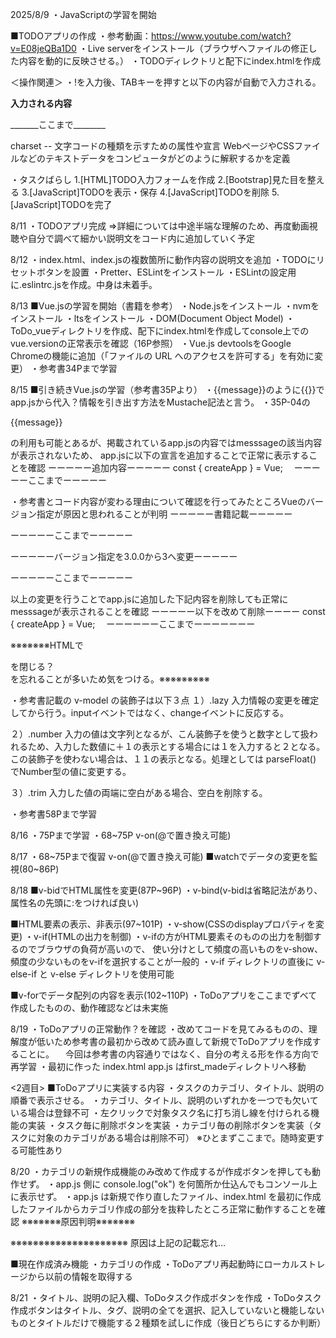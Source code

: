 2025/8/9
・JavaScriptの学習を開始

■TODOアプリの作成
・参考動画：https://www.youtube.com/watch?v=E08jeQBa1D0
・Live serverをインストール（ブラウザへファイルの修正した内容を動的に反映させる。）
・TODOディレクトリと配下にindex.htmlを作成

＜操作関連＞
・!を入力後、TABキーを押すと以下の内容が自動で入力される。

________入力される内容________
<!DOCTYPE html>
<html lang="en">
<head>
    <meta charset="UTF-8">
    <meta name="viewport" content="width=device-width, initial-scale=1.0">
    <title>Document</title>
</head>
<body>
    
</body>
</html>
_______ここまで________

charset -- 文字コードの種類を示すための属性や宣言 WebページやCSSファイルなどのテキストデータをコンピュータがどのように解釈するかを定義

・タスクばらし
1.[HTML]TODO入力フォームを作成
2.[Bootstrap]見た目を整える
3.[JavaScript]TODOを表示・保存
4.[JavaScript]TODOを削除
5.[JavaScript]TODOを完了


8/11
・TODOアプリ完成
  =>詳細については中途半端な理解のため、再度動画視聴や自分で調べて細かい説明文をコード内に追加していく予定

8/12
・index.html、index.jsの複数箇所に動作内容の説明文を追加
・TODOにリセットボタンを設置
・Pretter、ESLintをインストール
・ESLintの設定用に.eslintrc.jsを作成。中身は未着手。

8/13
■Vue.jsの学習を開始（書籍を参考）
・Node.jsをインストール
・nvmをインストール
・ltsをインストール
・DOM(Document Object Model)
・ToDo_vueディレクトリを作成、配下にindex.htmlを作成してconsole上でのvue.versionの正常表示を確認（16P参照）
・Vue.js devtoolsをGoogle Chromeの機能に追加（「ファイルの URL へのアクセスを許可する」を有効に変更）
・参考書34Pまで学習

8/15
■引き続きVue.jsの学習（参考書35Pより）
・{{message}}のように{{}}でapp.jsから代入？情報を引き出す方法をMustache記法と言う。
・35P-04の<p>{{message}}</P>の利用も可能とあるが、掲載されているapp.jsの内容ではmesssageの該当内容が表示されないため、
  app.jsに以下の宣言を追加することで正常に表示することを確認
  ーーーーー追加内容ーーーーー
  const { createApp } = Vue;
　ーーーーーここまでーーーーー

・参考書とコード内容が変わる理由について確認を行ってみたところVueのバージョン指定が原因と思われることが判明
  ーーーーー書籍記載ーーーーー
  <script src="https://unpkg.com/vue@3.0.0/dist/vue.global.js"></script>
  ーーーーーここまでーーーーー

  ーーーーーバージョン指定を3.0.0から3へ変更ーーーーー
  <script src="https://unpkg.com/vue@3/dist/vue.global.js"></script>
  ーーーーーここまでーーーーー
  
  以上の変更を行うことでapp.jsに追加した下記内容を削除しても正常にmesssageが表示されることを確認
  ーーーーー以下を改めて削除ーーーー
  const { createApp } = Vue;
　ーーーーーーここまでーーーーーーー

※※※※※※※HTMLで<div>を閉じる？</div>を忘れることが多いため気をつける。※※※※※※※※※

・参考書記載の v-model の装飾子は以下３点
１）.lazy
入力情報の変更を確定してから行う。inputイベントではなく、changeイベントに反応する。

２）.number
入力の値は文字列となるが、こん装飾子を使うと数字として扱われるため、入力した数値に＋１の表示とする場合には１を入力すると２となる。
この装飾子を使わない場合は、１１の表示となる。処理としては parseFloat() でNumber型の値に変更する。

３）.trim
入力した値の両端に空白がある場合、空白を削除する。

・参考書58Pまで学習

8/16
・75Pまで学習
・68~75P v-on(@で置き換え可能)

8/17
・68~75Pまで復習 v-on(@で置き換え可能)
■watchでデータの変更を監視(80~86P) 

8/18
■v-bidでHTML属性を変更(87P~96P)
・v-bind(v-bidは省略記法があり、属性名の先頭に:をつければ良い)

■HTML要素の表示、非表示(97~101P)
・v-show(CSSのdisplayプロパティを変更) 
・v-if(HTMLの出力を制御)
・v-ifの方がHTML要素そのものの出力を制御するのでブラウザの負荷が高いので、
使い分けとして頻度の高いものをv-show、頻度の少ないものをv-ifを選択することが一般的
・v-if ディレクトリの直後に v-else-if と v-else ディレクトリを使用可能

■v-forでデータ配列の内容を表示(102~110P)
・ToDoアプリをここまでずべて作成したものの、動作確認などは未実施

8/19
・ToDoアプリの正常動作？を確認
・改めてコードを見てみるものの、理解度が低いため参考書の最初から改めて読み直して新規でToDoアプリを作成することに。
　今回は参考書の内容通りではなく、自分の考える形を作る方向で再学習
・最初に作った index.html app.js はfirst_madeディレクトリへ移動

<2週目>
■ToDoアプリに実装する内容
・タスクのカテゴリ、タイトル、説明の順番で表示させる。
・カテゴリ、タイトル、説明のいずれかを一つでも欠いている場合は登録不可
・左クリックで対象タスク名に打ち消し線を付けられる機能の実装
・タスク毎に削除ボタンを実装
・カテゴリ毎の削除ボタンを実装（タスクに対象のカテゴリがある場合は削除不可）
※ひとまずここまで。随時変更する可能性あり

8/20
・カテゴリの新規作成機能のみ改めて作成するが作成ボタンを押しても動作せず。
・app.js 側に console.log("ok") を何箇所か仕込んでもコンソール上に表示せず。
・app.js は新規で作り直したファイル、index.html を最初に作成したファイルからカテゴリ作成の部分を抜粋したところ正常に動作することを確認
※※※※※※※原因判明※※※※※※※
<script src="app.js"></script>
※※※※※※※※※※※※※※※※※※※※※
原因は上記の記載忘れ…

■現在作成済み機能
・カテゴリの作成
・ToDoアプリ再起動時にローカルストレージから以前の情報を取得する

8/21
・タイトル、説明の記入欄、ToDoタスク作成ボタンを作成
・ToDoタスク作成ボタンはタイトル、タグ、説明の全てを選択、記入していないと機能しないものとタイトルだけで機能する２種類を試しに作成（後日どちらにするか判断）
